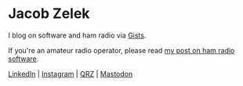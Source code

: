 # Jacob Zelek

I blog on software and ham radio via [Gists](https://gist.github.com/s0lesurviv0r).

If you're an amateur radio operator, please read [my post on ham radio software](https://gist.github.com/s0lesurviv0r/af5e890f15c79a0f462ceafd26f13221).

[LinkedIn](https://www.instagram.com/kg6mwi) | [Instagram](https://www.instagram.com/kg6mwi) | [QRZ](https://www.linkedin.com/in/jacobzelek) | [Mastodon](https://mastodon.radio/@kg6mwi)
